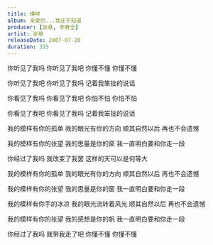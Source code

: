 ```yaml
---
title: 模样
album: 亲爱的...我还不知道
producer: [张悬, 李寿全]
artist: 张悬
releaseDate: 2007-07-20
duration: 315
---
```

你听见了我吗 你听见了我吧
你懂不懂 你懂不懂

你听见了我吧 你听见了我吗
记着我笨拙的说话

你看见了我吗 你看见了我吧
你怕不怕 你怕不怕

你看见了我吧 你看见了我吗
记着我笨拙的说话

我的模样有你的孤单
我的眼光有你的方向
顺其自然以后 再也不会遗憾

我的模样有你的张望
我的思量是你的窗
我一直明白要和你走一段

你经过了我吗
就改变了我罢
这样的天可以是何等大

我的模样有你的孤单
我的眼光有你的方向
顺其自然以后 再也不会遗憾

我的模样有你的张望
我的思量是你的窗
我一直明白要和你走一段

我的模样有你手的冰凉
我的眼光流转着风光
顺其自然以后 再也不会遗憾

我的模样有你的张望
我的感想是你的帆
我一直明白要和你走一段

你经过了我吗
就带我走了吧
你懂不懂 你懂不懂